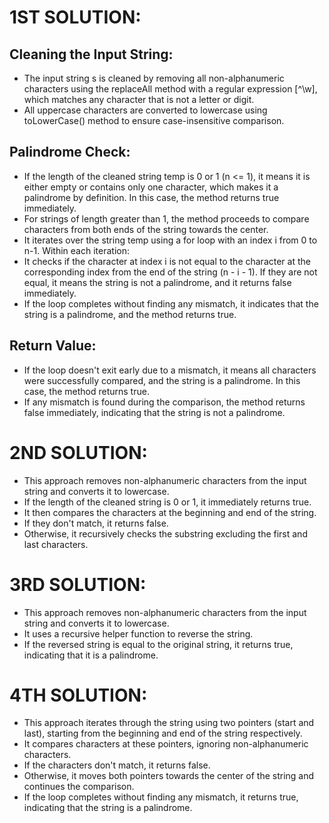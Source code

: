 # 1ST SOLUTION: 
## Cleaning the Input String:
- The input string s is cleaned by removing all non-alphanumeric characters using the replaceAll method with a regular expression [^\w], which matches any character that is not a letter or digit.
- All uppercase characters are converted to lowercase using toLowerCase() method to ensure case-insensitive comparison.
## Palindrome Check:
- If the length of the cleaned string temp is 0 or 1 (n <= 1), it means it is either empty or contains only one character, which makes it a palindrome by definition. In this case, the method returns true immediately.
- For strings of length greater than 1, the method proceeds to compare characters from both ends of the string towards the center.
- It iterates over the string temp using a for loop with an index i from 0 to n-1. Within each iteration:
- It checks if the character at index i is not equal to the character at the corresponding index from the end of the string (n - i - 1). If they are not equal, it means the string is not a palindrome, and it returns false immediately.
- If the loop completes without finding any mismatch, it indicates that the string is a palindrome, and the method returns true.
## Return Value:
- If the loop doesn't exit early due to a mismatch, it means all characters were successfully compared, and the string is a palindrome. In this case, the method returns true.
- If any mismatch is found during the comparison, the method returns false immediately, indicating that the string is not a palindrome.

# 2ND SOLUTION:
- This approach removes non-alphanumeric characters from the input string and converts it to lowercase.
- If the length of the cleaned string is 0 or 1, it immediately returns true.
- It then compares the characters at the beginning and end of the string.
- If they don't match, it returns false.
- Otherwise, it recursively checks the substring excluding the first and last characters.

# 3RD SOLUTION: 
- This approach removes non-alphanumeric characters from the input string and converts it to lowercase.
- It uses a recursive helper function to reverse the string.
- If the reversed string is equal to the original string, it returns true, indicating that it is a palindrome.

# 4TH SOLUTION:
- This approach iterates through the string using two pointers (start and last), starting from the beginning and end of the string respectively.
- It compares characters at these pointers, ignoring non-alphanumeric characters.
- If the characters don't match, it returns false.
- Otherwise, it moves both pointers towards the center of the string and continues the comparison.
- If the loop completes without finding any mismatch, it returns true, indicating that the string is a palindrome.

